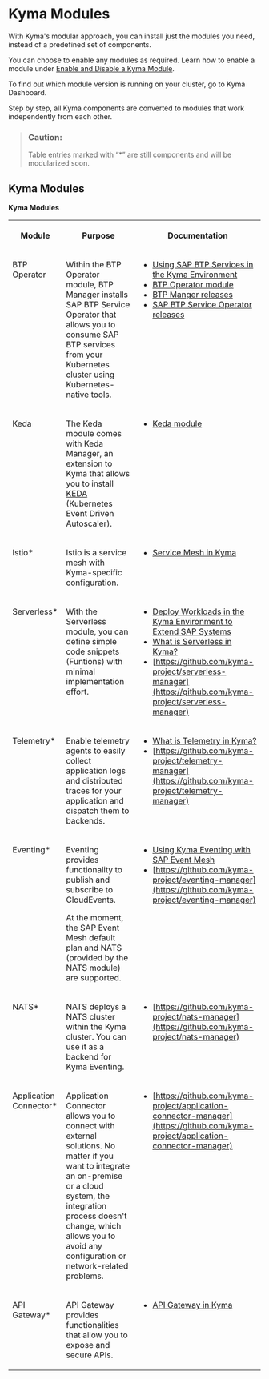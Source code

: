 <!-- loio0dda141a58d54f29a860a4b3164bf4a9 -->

# Kyma Modules

With Kyma's modular approach, you can install just the modules you need, instead of a predefined set of components.



You can choose to enable any modules as required. Learn how to enable a module under [Enable and Disable a Kyma Module](../50-administration-and-ops/enable-and-disable-a-kyma-module-1b548e9.md#loio1b548e9ad4744b978b8b595288b0cb5c).

To find out which module version is running on your cluster, go to Kyma Dashboard.

Step by step, all Kyma components are converted to modules that work independently from each other.

> ### Caution:  
> Table entries marked with “\*” are still components and will be modularized soon.



<a name="loio0dda141a58d54f29a860a4b3164bf4a9__section_rpm_hyz_jxb"/>

## Kyma Modules

**Kyma Modules**


<table>
<tr>
<th valign="top">

Module



</th>
<th valign="top">

Purpose



</th>
<th valign="top">

Documentation



</th>
</tr>
<tr>
<td valign="top">

BTP Operator



</td>
<td valign="top">

Within the BTP Operator module, BTP Manager installs SAP BTP Service Operator that allows you to consume SAP BTP services from your Kubernetes cluster using Kubernetes-native tools.



</td>
<td valign="top">

-   [Using SAP BTP Services in the Kyma Environment](../30-development/using-sap-btp-services-in-the-kyma-environment-ea4dd81.md)
-   [BTP Operator module](https://kyma-docs.netlify.app//?basePath=https://raw.githubusercontent.com/kyma-project/btp-manager/main/&homepage=docs/user/README.md&sidebar=true&loadSidebar=docs/user/_sidebar.md&browser-tab-title=BTP%20Operator%20Documentation#/docs/user/README)
-   [BTP Manger releases](https://github.com/kyma-project/btp-manager/releases)
-   [SAP BTP Service Operator releases](https://github.com/SAP/sap-btp-service-operator/releases)



</td>
</tr>
<tr>
<td valign="top">

Keda



</td>
<td valign="top">

The Keda module comes with Keda Manager, an extension to Kyma that allows you to install [KEDA](https://keda.sh) \(Kubernetes Event Driven Autoscaler\).



</td>
<td valign="top">

-   [Keda module](https://kyma-docs.netlify.app//?basePath=https://raw.githubusercontent.com/kyma-project/keda-manager/main/&homepage=docs/user/README.md&sidebar=true&loadSidebar=docs/user/_sidebar.md&browser-tab-title=Keda%20module%20Documentation#/docs/user/README)



</td>
</tr>
<tr>
<td valign="top">

Istio\*



</td>
<td valign="top">

Istio is a service mesh with Kyma-specific configuration.



</td>
<td valign="top">

-   [Service Mesh in Kyma](https://kyma-project.io/docs/kyma/latest/01-overview/main-areas/service-mesh/)



</td>
</tr>
<tr>
<td valign="top">

Serverless\*



</td>
<td valign="top">

With the Serverless module, you can define simple code snippets \(Funtions\) with minimal implementation effort.



</td>
<td valign="top">

-   [Deploy Workloads in the Kyma Environment to Extend SAP Systems](../30-development/deploy-workloads-in-the-kyma-environment-to-extend-sap-systems-fe4ba5b.md)
-   [What is Serverless in Kyma?](https://kyma-project.io/docs/kyma/latest/01-overview/main-areas/serverless/)
-   [https://github.com/kyma-project/serverless-manager](https://github.com/kyma-project/serverless-manager)



</td>
</tr>
<tr>
<td valign="top">

Telemetry\*



</td>
<td valign="top">

Enable telemetry agents to easily collect application logs and distributed traces for your application and dispatch them to backends.



</td>
<td valign="top">

-   [What is Telemetry in Kyma?](https://kyma-project.io/docs/kyma/latest/01-overview/main-areas/telemetry/)
-   [https://github.com/kyma-project/telemetry-manager](https://github.com/kyma-project/telemetry-manager)



</td>
</tr>
<tr>
<td valign="top">

Eventing\*



</td>
<td valign="top">

Eventing provides functionality to publish and subscribe to CloudEvents.

At the moment, the SAP Event Mesh default plan and NATS \(provided by the NATS module\) are supported.



</td>
<td valign="top">

-   [Using Kyma Eventing with SAP Event Mesh](../30-development/using-kyma-eventing-with-sap-event-mesh-407d126.md)
-   [https://github.com/kyma-project/eventing-manager](https://github.com/kyma-project/eventing-manager) 



</td>
</tr>
<tr>
<td valign="top">

NATS\*



</td>
<td valign="top">

NATS deploys a NATS cluster within the Kyma cluster. You can use it as a backend for Kyma Eventing.



</td>
<td valign="top">

-   [https://github.com/kyma-project/nats-manager](https://github.com/kyma-project/nats-manager)



</td>
</tr>
<tr>
<td valign="top">

Application Connector\*



</td>
<td valign="top">

Application Connector allows you to connect with external solutions. No matter if you want to integrate an on-premise or a cloud system, the integration process doesn't change, which allows you to avoid any configuration or network-related problems.



</td>
<td valign="top">

-   [https://github.com/kyma-project/application-connector-manager](https://github.com/kyma-project/application-connector-manager)



</td>
</tr>
<tr>
<td valign="top">

API Gateway\*



</td>
<td valign="top">

API Gateway provides functionalities that allow you to expose and secure APIs.



</td>
<td valign="top">

-   [API Gateway in Kyma](https://kyma-project.io/docs/kyma/latest/01-overview/main-areas/api-exposure/apix-01-api-gateway/)



</td>
</tr>
</table>






